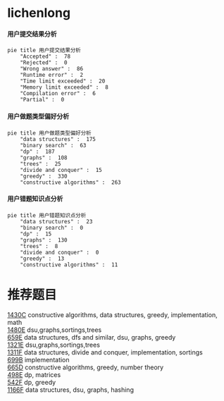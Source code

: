 # lichenlong

<!-- tabs:start -->



#### **用户提交结果分析**

```mermaid
pie title 用户提交结果分析
    "Accepted" :  78
    "Rejected" :  0
    "Wrong answer" :  86
    "Runtime error" :  2
    "Time limit exceeded" :  20
    "Memory limit exceeded" :  8
    "Compilation error" :  6
    "Partial" :  0
```

#### **用户做题类型偏好分析**

```mermaid
pie title 用户做题类型偏好分析
    "data structures" :  175
    "binary search" :  63
    "dp" :  187
    "graphs" :  108
    "trees" :  25
    "divide and conquer" :  15
    "greedy" :  330
    "constructive algorithms" :  263
```
#### **用户错题知识点分析**

```mermaid
pie title 用户错题知识点分析
    "data structures" :  23
    "binary search" :  0
    "dp" :  15
    "graphs" :  130
    "trees" :  8
    "divide and conquer" :  0
    "greedy" :  13
    "constructive algorithms" :  11
```



<!-- tabs:end -->
# 推荐题目
[1430C](https://codeforces.com/contest/1430/problem/C)		constructive algorithms,
                        data structures,
                        greedy,
                        implementation,
                        math		  
[1480E](https://codeforces.com/contest/1480/problem/E)		dsu,graphs,sortings,trees		  
[659E](https://codeforces.com/contest/659/problem/E)		data structures,
                        dfs and similar,
                        dsu,
                        graphs,
                        greedy		  
[1321E](https://codeforces.com/contest/1321/problem/E)		dsu,graphs,sortings,trees		  
[1311F](https://codeforces.com/contest/1311/problem/F)		data structures,
                        divide and conquer,
                        implementation,
                        sortings		  
[699B](https://codeforces.com/contest/699/problem/B)		implementation		  
[665D](https://codeforces.com/contest/665/problem/D)		constructive algorithms,
                        greedy,
                        number theory		  
[498E](https://codeforces.com/contest/498/problem/E)		dp,
                        matrices		  
[542F](https://codeforces.com/contest/542/problem/F)		dp,
                        greedy		  
[1166F](https://codeforces.com/contest/1166/problem/F)		data structures,
                        dsu,
                        graphs,
                        hashing		  
